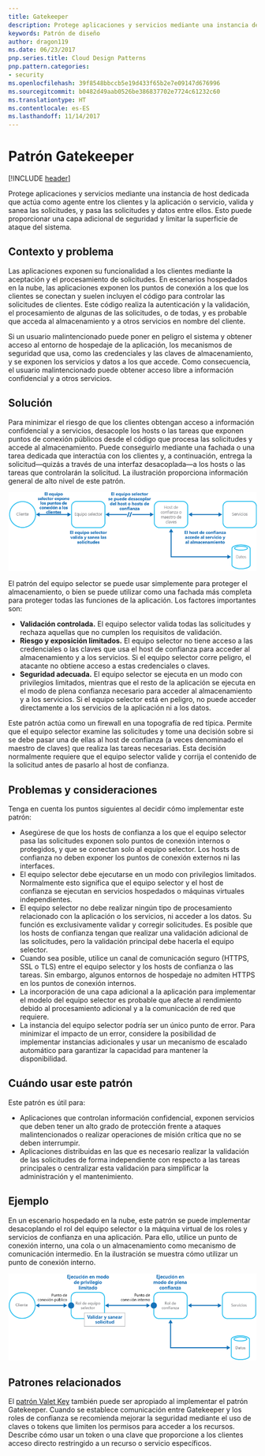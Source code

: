 ```yaml
---
title: Gatekeeper
description: Protege aplicaciones y servicios mediante una instancia de host dedicada que actúa como agente entre los clientes y la aplicación o servicio, valida y sanea las solicitudes, y pasa las solicitudes y datos entre ellos.
keywords: Patrón de diseño
author: dragon119
ms.date: 06/23/2017
pnp.series.title: Cloud Design Patterns
pnp.pattern.categories:
- security
ms.openlocfilehash: 39f8548bbccb5e19d433f65b2e7e09147d676996
ms.sourcegitcommit: b0482d49aab0526be386837702e7724c61232c60
ms.translationtype: HT
ms.contentlocale: es-ES
ms.lasthandoff: 11/14/2017
---
```

# <a name="gatekeeper-pattern"></a>Patrón Gatekeeper

[!INCLUDE [header](../_includes/header.md)]

Protege aplicaciones y servicios mediante una instancia de host dedicada que actúa como agente entre los clientes y la aplicación o servicio, valida y sanea las solicitudes, y pasa las solicitudes y datos entre ellos. Esto puede proporcionar una capa adicional de seguridad y limitar la superficie de ataque del sistema.

## <a name="context-and-problem"></a>Contexto y problema

Las aplicaciones exponen su funcionalidad a los clientes mediante la aceptación y el procesamiento de solicitudes. En escenarios hospedados en la nube, las aplicaciones exponen los puntos de conexión a los que los clientes se conectan y suelen incluyen el código para controlar las solicitudes de clientes. Este código realiza la autenticación y la validación, el procesamiento de algunas de las solicitudes, o de todas, y es probable que acceda al almacenamiento y a otros servicios en nombre del cliente.

Si un usuario malintencionado puede poner en peligro el sistema y obtener acceso al entorno de hospedaje de la aplicación, los mecanismos de seguridad que usa, como las credenciales y las claves de almacenamiento, y se exponen los servicios y datos a los que accede. Como consecuencia, el usuario malintencionado puede obtener acceso libre a información confidencial y a otros servicios.

## <a name="solution"></a>Solución

Para minimizar el riesgo de que los clientes obtengan acceso a información confidencial y a servicios, desacople los hosts o las tareas que exponen puntos de conexión públicos desde el código que procesa las solicitudes y accede al almacenamiento. Puede conseguirlo mediante una fachada o una tarea dedicada que interactúa con los clientes y, a continuación, entrega la solicitud&mdash;quizás a través de una interfaz desacoplada&mdash;a los hosts o las tareas que controlarán la solicitud. La ilustración proporciona información general de alto nivel de este patrón.

![Información general de alto nivel de este patrón](./_images/gatekeeper-diagram.png)


El patrón del equipo selector se puede usar simplemente para proteger el almacenamiento, o bien se puede utilizar como una fachada más completa para proteger todas las funciones de la aplicación. Los factores importantes son:

- **Validación controlada.** El equipo selector valida todas las solicitudes y rechaza aquellas que no cumplen los requisitos de validación.
- **Riesgo y exposición limitados.** El equipo selector no tiene acceso a las credenciales o las claves que usa el host de confianza para acceder al almacenamiento y a los servicios. Si el equipo selector corre peligro, el atacante no obtiene acceso a estas credenciales o claves.
- **Seguridad adecuada.** El equipo selector se ejecuta en un modo con privilegios limitados, mientras que el resto de la aplicación se ejecuta en el modo de plena confianza necesario para acceder al almacenamiento y a los servicios. Si el equipo selector está en peligro, no puede acceder directamente a los servicios de la aplicación ni a los datos.

Este patrón actúa como un firewall en una topografía de red típica. Permite que el equipo selector examine las solicitudes y tome una decisión sobre si se debe pasar una de ellas al host de confianza (a veces denominado el maestro de claves) que realiza las tareas necesarias. Esta decisión normalmente requiere que el equipo selector valide y corrija el contenido de la solicitud antes de pasarlo al host de confianza.

## <a name="issues-and-considerations"></a>Problemas y consideraciones

Tenga en cuenta los puntos siguientes al decidir cómo implementar este patrón:

- Asegúrese de que los hosts de confianza a los que el equipo selector pasa las solicitudes exponen solo puntos de conexión internos o protegidos, y que se conectan solo al equipo selector. Los hosts de confianza no deben exponer los puntos de conexión externos ni las interfaces.
- El equipo selector debe ejecutarse en un modo con privilegios limitados. Normalmente esto significa que el equipo selector y el host de confianza se ejecutan en servicios hospedados o máquinas virtuales independientes.
- El equipo selector no debe realizar ningún tipo de procesamiento relacionado con la aplicación o los servicios, ni acceder a los datos. Su función es exclusivamente validar y corregir solicitudes. Es posible que los hosts de confianza tengan que realizar una validación adicional de las solicitudes, pero la validación principal debe hacerla el equipo selector.
- Cuando sea posible, utilice un canal de comunicación seguro (HTTPS, SSL o TLS) entre el equipo selector y los hosts de confianza o las tareas. Sin embargo, algunos entornos de hospedaje no admiten HTTPS en los puntos de conexión internos.
- La incorporación de una capa adicional a la aplicación para implementar el modelo del equipo selector es probable que afecte al rendimiento debido al procesamiento adicional y a la comunicación de red que requiere.
- La instancia del equipo selector podría ser un único punto de error. Para minimizar el impacto de un error, considere la posibilidad de implementar instancias adicionales y usar un mecanismo de escalado automático para garantizar la capacidad para mantener la disponibilidad.

## <a name="when-to-use-this-pattern"></a>Cuándo usar este patrón

Este patrón es útil para:

- Aplicaciones que controlan información confidencial, exponen servicios que deben tener un alto grado de protección frente a ataques malintencionados o realizar operaciones de misión crítica que no se deben interrumpir.
- Aplicaciones distribuidas en las que es necesario realizar la validación de las solicitudes de forma independiente con respecto a las tareas principales o centralizar esta validación para simplificar la administración y el mantenimiento.

## <a name="example"></a>Ejemplo

En un escenario hospedado en la nube, este patrón se puede implementar desacoplando el rol del equipo selector o la máquina virtual de los roles y servicios de confianza en una aplicación. Para ello, utilice un punto de conexión interno, una cola o un almacenamiento como mecanismo de comunicación intermedio. En la ilustración se muestra cómo utilizar un punto de conexión interno.

![Un ejemplo del patrón que usan los roles web y de trabajo de Cloud Services](./_images/gatekeeper-endpoint.png)


## <a name="related-patterns"></a>Patrones relacionados

El [patrón Valet Key](valet-key.md) también puede ser apropiado al implementar el patrón Gatekeeper. Cuando se establece comunicación entre Gatekeeper y los roles de confianza se recomienda mejorar la seguridad mediante el uso de claves o tokens que limiten los permisos para acceder a los recursos. Describe cómo usar un token o una clave que proporcione a los clientes acceso directo restringido a un recurso o servicio específicos.
